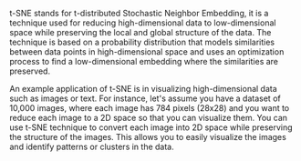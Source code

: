 t-SNE stands for t-distributed Stochastic Neighbor Embedding, it is a technique used for reducing high-dimensional data to low-dimensional space while preserving the local and global structure of the data. The technique is based on a probability distribution that models similarities between data points in high-dimensional space and uses an optimization process to find a low-dimensional embedding where the similarities are preserved.

An example application of t-SNE is in visualizing high-dimensional data such as images or text. For instance, let's assume you have a dataset of 10,000 images, where each image has 784 pixels (28x28) and you want to reduce each image to a 2D space so that you can visualize them. You can use t-SNE technique to convert each image into 2D space while preserving the structure of the images. This allows you to easily visualize the images and identify patterns or clusters in the data.